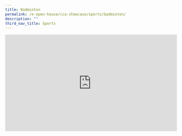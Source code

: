 ```yaml
---
title: Badminton
permalink: /e-open-house/cca-showcase/sports/badminton/
description: ""
third_nav_title: Sports
---
```

<div align="center"><iframe allowfullscreen="" allow="accelerometer; autoplay; clipboard-write; encrypted-media; gyroscope; picture-in-picture; web-share" frameborder="0" title="YouTube video player" src="https://www.youtube.com/embed/_ZatSQ0f4ck" height="315" width="560"></iframe></div>